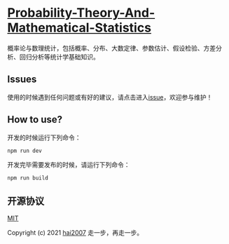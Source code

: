 # [Probability-Theory-And-Mathematical-Statistics](https://knowpedia.github.io/Probability-Theory-And-Mathematical-Statistics/)
概率论与数理统计，包括概率、分布、大数定律、参数估计、假设检验、方差分析、回归分析等统计学基础知识。

## Issues
使用的时候遇到任何问题或有好的建议，请点击进入[issue](https://github.com/knowpedia/Probability-Theory-And-Mathematical-Statistics/issues)，欢迎参与维护！

## How to use?

开发的时候运行下列命令：

```
npm run dev
```

开发完毕需要发布的时候，请运行下列命令：

```
npm run build
```

开源协议
---------------------------------------
[MIT](https://github.com/knowpedia/Probability-Theory-And-Mathematical-Statistics/blob/master/LICENSE)

Copyright (c) 2021 [hai2007](https://hai2007.gitee.io/sweethome/) 走一步，再走一步。
